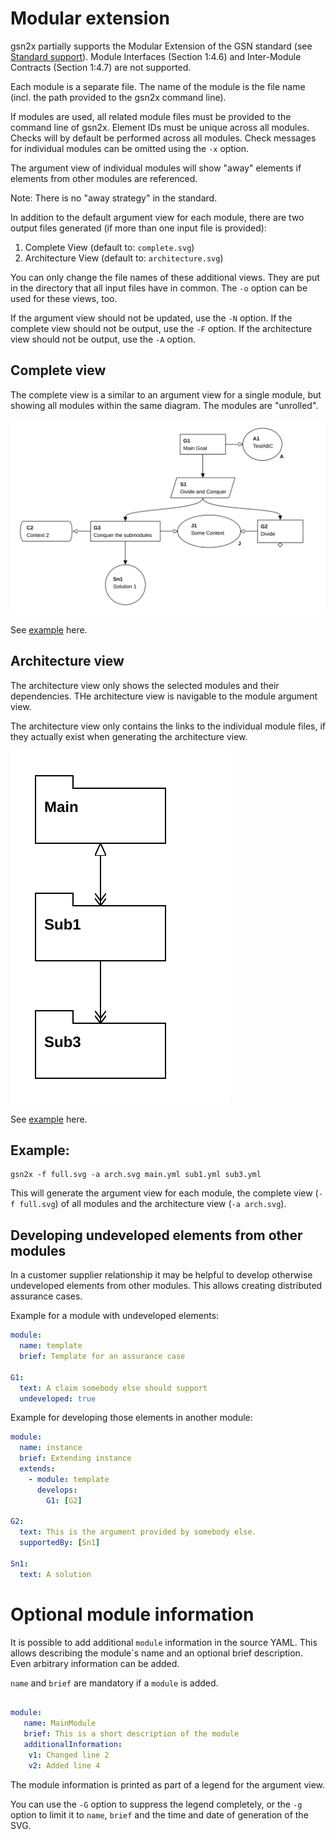 

# Modular extension

gsn2x partially supports the Modular Extension of the GSN standard (see [Standard support](./standard_support.md)).
Module Interfaces (Section 1:4.6) and Inter-Module Contracts (Section 1:4.7) are not supported.

Each module is a separate file. The name of the module is the file name (incl. the path provided to the gsn2x command line).

If modules are used, all related module files must be provided to the command line of gsn2x.
Element IDs must be unique across all modules. Checks will by default be performed across all modules.
Check messages for individual modules can be omitted using the `-x` option.

The argument view of individual modules will show "away" elements if elements from other modules are referenced.

Note: There is no "away strategy" in the standard.

In addition to the default argument view for each module, there are two output files generated (if more than one input file is provided):
1) Complete View (default to: `complete.svg`)
2) Architecture View (default to: `architecture.svg`)

You can only change the file names of these additional views. 
They are put in the directory that all input files have in common.
The `-o` option can be used for these views, too.

If the argument view should not be updated, use the `-N` option.
If the complete view should not be output, use the `-F` option.
If the architecture view should not be output, use the `-A` option.

## Complete view

The complete view is a similar to an argument view for a single module, 
but showing all modules within the same diagram. The modules are "unrolled". 
<!-- Modules can be masked i.e., unrolling is prevented, 
by additionally adding those modules with the `-m` option. -->

![example complete](examples/modular/complete.svg)

See [example](examples/modular/complete.svg) here.

## Architecture view

The architecture view only shows the selected modules and their dependencies.
THe architecture view is navigable to the module argument view.

The architecture view only contains the links to the individual module files, if they actually exist when generating the architecture view.

![example architecture](examples/modular/architecture.svg)

See [example](examples/modular/architecture.svg) here.

## Example:
    
    gsn2x -f full.svg -a arch.svg main.yml sub1.yml sub3.yml

This will generate the argument view for each module, the complete view (`-f full.svg`) of all modules and the architecture view (`-a arch.svg`). <!-- In the complete view, the elements of the `sub1` module will be represented by a module. -->

## Developing undeveloped elements from other modules

In a customer supplier relationship it may be helpful to develop otherwise undeveloped elements from other modules.
This allows creating distributed assurance cases.

Example for a module with undeveloped elements:

```yaml
module:
  name: template 
  brief: Template for an assurance case

G1:
  text: A claim somebody else should support
  undeveloped: true
```

Example for developing those elements in another module:

```yaml
module:
  name: instance
  brief: Extending instance
  extends: 
    - module: template
      develops:
        G1: [G2]

G2:
  text: This is the argument provided by somebody else.
  supportedBy: [Sn1]

Sn1:
  text: A solution
```


# Optional module information

It is possible to add additional `module` information in the source YAML.
This allows describing the module`s name and an optional brief description.
Even arbitrary information can be added. 

`name` and `brief` are mandatory if a `module` is added.

```yaml

module: 
   name: MainModule
   brief: This is a short description of the module
   additionalInformation: 
    v1: Changed line 2
    v2: Added line 4

```

The module information is printed as part of a legend for the argument view.

You can use the `-G` option to suppress the legend completely, 
or the `-g` option to limit it to `name`, `brief` and the time and date of generation of the SVG.
